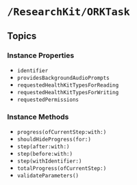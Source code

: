 # ``/ResearchKit/ORKTask``

<!-- The content below this line is auto-generated and is redundant. You should either incorporate it into your content above this line or delete it. -->

## Topics

### Instance Properties

- ``identifier``
- ``providesBackgroundAudioPrompts``
- ``requestedHealthKitTypesForReading``
- ``requestedHealthKitTypesForWriting``
- ``requestedPermissions``

### Instance Methods

- ``progress(ofCurrentStep:with:)``
- ``shouldHideProgress(for:)``
- ``step(after:with:)``
- ``step(before:with:)``
- ``step(withIdentifier:)``
- ``totalProgress(ofCurrentStep:)``
- ``validateParameters()``